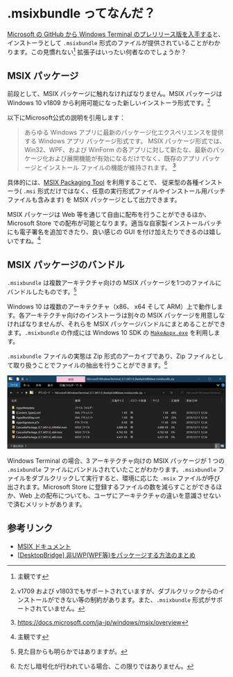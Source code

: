 # .msixbundle ってなんだ？

[Microsoft の GitHub から Windows Terminal のプレリリース版を入手する](https://github.com/microsoft/terminal/releases)と、インストーラとして `.msixbundle` 形式のファイルが提供されていることがわかります。この見慣れない[^0] 拡張子はいったい何者なのでしょうか？

[^0]: 主観です

## MSIX パッケージ

前段として、MSIX パッケージに触れなければなりません。MSIX パッケージは Windows 10 v1809 から利用可能になった新しいインストーラ形式です。[^2]

[^2]: v1709 および v1803でもサポートされていますが、ダブルクリックからのインストールができない等の制約があります。また、`.msixbundle` 形式がサポートされていません。

以下にMicrosoft公式の説明を引用します：

> あらゆる Windows アプリに最新のパッケージ化エクスペリエンスを提供する Windows アプリ パッケージ形式です。 MSIX パッケージ形式では、Win32、WPF、および WinForm の各アプリに対して新たな、最新のパッケージ化および展開機能が有効になるだけでなく、既存のアプリ パッケージとインストール ファイルの機能が維持されます。 [^3]

[^3]: https://docs.microsoft.com/ja-jp/windows/msix/overview

具体的には、[MSIX Packaging Tool](https://www.microsoft.com/p/msix-packaging-tool/9n5lw3jbcxkf) を利用することで、 従来型の各種インストーラ( `.msi` 形式だけではなく、任意の実行形式ファイルやインストール用バッチファイルも含みます) を MSIX パッケージとして出力できます。

MSIX パッケージは Web 等を通じて自由に配布を行うことができるほか、Microsoft Store での配布が可能となります。適当な自家製インストールバッチにも電子署名を追加できたり、良い感じの GUI を付け加えたりできるのは嬉しいですね。[^0]

## MSIX パッケージのバンドル

`.msixbundle` は複数アーキテクチャ向けの MSIX パッケージを1つのファイルにバンドルしたものです。[^1] 

[^1]: 見た目からも明らかではありますが。

Windows 10 は複数のアーキテクチャ（x86、 x64 そして ARM）上で動作します。各アーキテクチャ向けのインストーラは別々の MSIX パッケージを用意しなければなりませんが、それらを MSIX パッケージバンドルにまとめることができます。`.msixbundle` の作成には Windows 10 SDK の [`MakeAppx.exe`](https://docs.microsoft.com/ja-jp/windows/msix/packaging-tool/bundle-msix-packages) を利用します。

`.msixbundle` ファイルの実態は Zip 形式のアーカイブであり、Zip ファイルとして取り扱うことでファイルの抽出を行うことができます。[^4]

![msixbundled.png](img/msixbundled.png)

[^4]: ただし暗号化が行われている場合、この限りではありません。

Windows Terminal の場合、3 アーキテクチャ向けの MSIX パッケージが 1 つの `.msixbundle` ファイルにバンドルされていたことがわかります。`.msixbundle` ファイルをダブルクリックして実行すると、環境に応じた `.msix` ファイルが呼び出されます。Microsoft Store に登録するファイルの数を減らすことができるほか、Web 上の配布についても、ユーザにアーキテクチャの違いを意識させないで済むメリットがあります。

## 参考リンク

* [MSIX ドキュメント](https://docs.microsoft.com/ja-jp/windows/msix/)
* [[DesktopBridge] 非UWP(WPF等)をパッケージする方法のまとめ](https://qiita.com/tera1707/items/78cdd03419b1f3cf707e)
